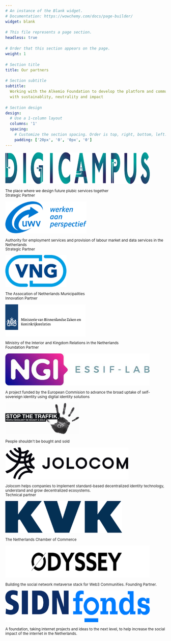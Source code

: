 ```yaml
---
# An instance of the Blank widget.
# Documentation: https://wowchemy.com/docs/page-builder/
widget: blank

# This file represents a page section.
headless: true

# Order that this section appears on the page.
weight: 1

# Section title
title: Our partners

# Section subtitle
subtitle:
  Working with the Alkemio Foundation to develop the platform and community
  with sustainablity, neutrality and impact

# Section design
design:
  # Use a 1-column layout
  columns: '1'
  spacing:
    # Customize the section spacing. Order is top, right, bottom, left.
    padding: ['20px', '0', '0px', '0']
---
```


<div class="container mb-5">
<!-- First row -->
  <div class="row align-items-top text-center  mt-4 mb-5">
    <div class="col text-center" > 
         <a href="https://digicampus.tech" target="_blank"> 
      <img src="./logos/digicampus.svg" alt="Digicampus logo" style="max-width:90%; margin:auto; height:100px;">
      </a>
      <p class="pt-2" style="font-size:smaller"> The place where we design future plubic services together <br>
       Strategic Partner</p>
    </div>
    <div class="col text-center" > 
         <a href="https://www.uwv.nl/particulieren/index.aspx" target="_blank"> 
      <img src="./logos/uwv.svg" alt="UWV logo" style="max-width:90%; margin:auto; height:100px;">
      </a>
      <p class="pt-2" style="font-size:smaller"> Authority for employment services and provision of labour market and data services in the Netherlands <br>
       Strategic Partner</p>
    </div>
  </div> 
  <!-- Second row -->
  <div class="row align-items-top text-center mb-5">
    <div class="col text-center" > 
         <a href="https://vng.nl/" target="_blank"> 
      <img src="./logos/vng.svg" alt="VNG logo" style="max-width:90%; margin:auto; height:100px;">
      </a>
      <p class="pt-2" style="font-size:smaller"> The Assocation of Netherlands Municipalities <br>
       Innovation Partner</p>
    </div>
    <div class="col text-center" > 
             <a href="https://www.rijksoverheid.nl/ministeries/ministerie-van-binnenlandse-zaken-en-koninkrijksrelaties" target="_blank"> 
      <img src="./logos/min-bzk.svg" alt="Ministerie van Binnenlandse Zaken en Koninkrijksrelaties logo" style="max-width:90%; margin:auto; height:100px;">
      </a>
      <p class="pt-2" style="font-size:smaller"> Ministry of the Interior and Kingdom Relations in the Netherlands <br>
       Foundation Partner</p>
    </div>
  </div> 
  <!-- Third row -->
  <div class="row align-items-top text-center mb-5">
       <div class="col text-center" > 
         <a href="https://essif-lab.eu/" target="_blank"> 
      <img src="./logos/ngi-essiflab.jpg" alt="NGI Essif Lab logo" style="max-width:90%; margin:auto; height:100px;">
      </a>
      <p class="pt-2" style="font-size:smaller"> A project funded by the European Commision to advance the broad uptake of self-sovereign identity using digital identity solutions</p>
    </div>
    <div class="col text-center" > 
         <a href="https://www.stopthetraffik.org" target="_blank"> 
      <img src="./logos/traffik-logo-hand.png" alt="Stop the traffik logo" style="max-width:90%; margin:auto; height:100px;">
      </a>
      <p class="pt-2" style="font-size:smaller"> People shouldn't be bought and sold</p>
      </div>
  </div> 
  <!-- Fourth row -->
  <div class="row align-items-top text-center mb-5">
     <div class="col text-center" > 
        <a href="https://jolocom.io/" target="_blank">
       <img src="./logos/jolocom_h@3x.png" alt="Jolocom logo" style="max-width:90%; margin:auto; height:100px;"> </a>
        <p class="pt-2" style="font-size:smaller"> Jolocom helps companies to implement standard-based decentralized identity technology, understand and grow decentralized ecosystems. </br> Technical partner</p>
      </div>
      <div class="col text-center" > 
     <a href="https://www.kvk.nl/" target="_blank"> 
     <img src="./logos/kvk.svg" alt="Kamer van Koophandel logo" style="max-width:90%; margin:auto; height:100px;"> </a>
      <p class="pt-2" style="font-size:smaller"> The Netherlands Chamber of Commerce</p>
    </div>
  </div> 
  <!-- last row -->
  <div class="row align-items-top text-center mb-5">
    <div class="col text-center" > 
        <a href="https://odyssey.org/" target="_blank">
       <img src="./logos/odyssey.png" alt="Odyssey logo" style="max-width:90%; margin:auto; height:100px;"> </a>
        <p class="pt-2" style="font-size:smaller"> Building the social network metaverse stack for Web3 Communities. Founding Partner.</p>
    </div>
    <div class="col text-center" > 
            <a href="https://www.sidnfonds.nl/" target="_blank">
      <img src="./logos/sidn.svg" alt="SIDN Fonds logo" style="max-width:90%; margin:auto; height:100px;"> </a>
      <p class="pt-2" style="font-size:smaller"> A foundation, taking internet projects and ideas to the next level, to help increase the social impact of the internet in the Netherlands. </p>
    </div>
  </div>
</div>
